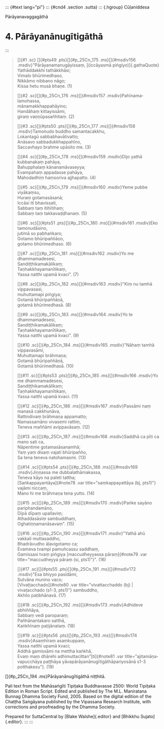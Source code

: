 ::: {#text lang="pi"}
::: {#cnd4 .section .sutta}
::: {.hgroup}
Cūḷaniddesa

Pārā­yana­vagga­gāthā

# 4. Pārā­yanā­nu­gīti­gāthā
:::

> []{#1 .sc} []{#pts49 .pts}[]{#p_25Cn_175 .ms}[]{#msdiv156
> .msdiv}"Pārā­yana­manugā­yissaṃ, [(iccāyasmā piṅgiyo)]{.gathaQuote}\
> Yathāddakkhi tathākkhāsi;\
> Vimalo bhūrimedhaso,\
> Nikkāmo nibbano nāgo;\
> Kissa hetu musā bhaṇe. (1)
>
> []{#2 .sc}[]{#p_25Cn_176 .ms}[]{#msdiv157 .msdiv}Pahīna­ma­lamohassa,\
> māna­mak­khap­pahāyino;\
> Handāhaṃ kittayissāmi,\
> giraṃ vaṇṇū­pa­sañ­hi­taṃ. (2)
>
> []{#3 .sc}[]{#pts50 .pts}[]{#p_25Cn_177 .ms}[]{#msdiv158
> .msdiv}Tamonudo buddho samantacakkhu,\
> Lokantagū sabba­bhavā­ti­vatto;\
> Anāsavo sabba­duk­khap­pahīno,\
> Saccavhayo brahme upāsito me. (3)
>
> []{#4 .sc}[]{#p_25Cn_178 .ms}[]{#msdiv159 .msdiv}Dijo yathā kubbanakaṃ
> pahāya,\
> Bahupphalaṃ kānana­mā­va­seyya;\
> Evampahaṃ appadasse pahāya,\
> Mahodadhiṃ haṃsoriva ajjhapatto. (4)
>
> []{#5 .sc}[]{#p_25Cn_179 .ms}[]{#msdiv160 .msdiv}Yeme pubbe
> viyākaṃsu,\
> Huraṃ gotamasāsanā;\
> Iccāsi iti bhavissati,\
> Sabbaṃ taṃ itihītihaṃ;\
> Sabbaṃ taṃ takkavaḍḍhanaṃ. (5)
>
> []{#6 .sc}[]{#pts51 .pts}[]{#p_25Cn_180 .ms}[]{#msdiv161 .msdiv}Eko
> tamonudāsino,\
> jutimā so pabhaṅkaro;\
> Gotamo bhūripaññāṇo,\
> gotamo bhūrimedhaso. (6)
>
> []{#7 .sc}[]{#p_25Cn_181 .ms}[]{#msdiv162 .msdiv}Yo me
> dhammamadesesi,\
> San­diṭṭhi­ka­ma­kālikaṃ;\
> Taṇ­hak­kha­ya­ma­nīti­kaṃ,\
> Yassa natthi upamā kvaci". (7)
>
> []{#8 .sc}[]{#p_25Cn_182 .ms}[]{#msdiv163 .msdiv}"Kiṃ nu tamhā
> vippavasasi,\
> muhuttamapi piṅgiya;\
> Gotamā bhūripaññāṇā,\
> gotamā bhūrimedhasā. (8)
>
> []{#9 .sc}[]{#p_25Cn_183 .ms}[]{#msdiv164 .msdiv}Yo te
> dhammamadesesi,\
> San­diṭṭhi­ka­ma­kālikaṃ;\
> Taṇ­hak­kha­ya­ma­nīti­kaṃ,\
> Yassa natthi upamā kvaci". (9)
>
> []{#10 .sc}[]{#p_25Cn_184 .ms}[]{#msdiv165 .msdiv}"Nāhaṃ tamhā
> vippavasāmi,\
> Muhuttamapi brāhmaṇa;\
> Gotamā bhūripaññāṇā,\
> Gotamā bhūrimedhasā. (10)
>
> []{#11 .sc}[]{#pts53 .pts}[]{#p_25Cn_185 .ms}[]{#msdiv166 .msdiv}Yo me
> dhammamadesesi,\
> San­diṭṭhi­ka­ma­kālikaṃ;\
> Taṇ­hak­kha­ya­ma­nīti­kaṃ,\
> Yassa natthi upamā kvaci. (11)
>
> []{#12 .sc}[]{#p_25Cn_186 .ms}[]{#msdiv167 .msdiv}Passāmi naṃ manasā
> cakkhunāva,\
> Rattindivaṃ brāhmaṇa appamatto;\
> Namassamāno vivasemi rattiṃ,\
> Teneva maññāmi avippavāsaṃ. (12)
>
> []{#13 .sc}[]{#p_25Cn_187 .ms}[]{#msdiv168 .msdiv}Saddhā ca pīti ca
> mano sati ca,\
> Nāpentime gota­ma­sāsa­namhā;\
> Yaṃ yaṃ disaṃ vajati bhūripañño,\
> Sa tena teneva natohamasmi. (13)
>
> []{#14 .sc}[]{#pts54 .pts}[]{#p_25Cn_188 .ms}[]{#msdiv169
> .msdiv}Jiṇṇassa me dubba­la­thāmakassa,\
> Teneva kāyo na paleti tattha;\
> [­Saṅkap­pa­yantāya]{#note78 .var
> title="saṃ­kap­payattāya (bj, pts1)"} vajāmi niccaṃ,\
> Mano hi me brāhmaṇa tena yutto. (14)
>
> []{#15 .sc}[]{#p_25Cn_189 .ms}[]{#msdiv170 .msdiv}Paṅke sayāno
> pariphandamāno,\
> Dīpā dīpaṃ upallaviṃ;\
> Athaddasāsiṃ sambuddhaṃ,\
> Oghatiṇ­ṇa­ma­nāsa­vaṃ". (15)
>
> []{#16 .sc}[]{#p_25Cn_190 .ms}[]{#msdiv171 .msdiv}"Yathā ahū vakkali
> muttasaddho,\
> Bhadrāvudho āḷavigotamo ca;\
> Evameva tvampi pamuñcassu saddhaṃ,\
> Gamissasi tvaṃ piṅgiya [maccudheyyassa pāraṃ]{#note79 .var
> title="maccudheyya pāraṃ (si, pts1)"}". (16)
>
> []{#17 .sc}[]{#pts55 .pts}[]{#p_25Cn_191 .ms}[]{#msdiv172 .msdiv}"Esa
> bhiyyo pasīdāmi,\
> Sutvāna munino vaco;\
> [Vivaṭṭacchado]{#note80 .var
> title="vivattacchaddo (bj) | vivaṭacchado (s1-3, pts1)"} sambuddho,\
> Akhilo paṭibhānavā. (17)
>
> []{#18 .sc}[]{#p_25Cn_192 .ms}[]{#msdiv173 .msdiv}Adhideve abhiññāya,\
> Sabbaṃ vedi paroparaṃ;\
> Pañhānantakaro satthā,\
> Kaṅkhīnaṃ paṭijānataṃ. (18)
>
> []{#19 .sc}[]{#pts56 .pts}[]{#p_25Cn_193 .ms}[]{#msdiv174
> .msdiv}Asaṃhīraṃ asaṃkuppaṃ,\
> Yassa natthi upamā kvaci;\
> Addhā gamissāmi na mettha kaṅkhā,\
> Evaṃ maṃ dhārehi adhi­mutta­cittan"[ti]{#note81 .var
> title="ajita­māṇa­va­pucchāya paṭṭhāya yāva­pārā­yanā­nugīti­gāthā­pari­yosānā s1-3 potthakesu"}.
> (19)

[]{#p_25Cn_194 .ms}Pārā­yanā­nu­gīti­gāthā niṭṭhitā.

Pali text from the Mahāsaṅgīti Tipiṭaka Buddhavasse 2500: World Tipiṭaka
Edition in Roman Script. Edited and published by The M.L. Maniratana
Bunnag Dhamma Society Fund, 2005. Based on the digital edition of the
Chaṭṭha Saṅgāyana published by the Vipassana Research Institute, with
corrections and proofreading by the Dhamma Society.

Prepared for SuttaCentral by [Blake Walshe]{.editor} and [Bhikkhu
Sujato]{.editor}.
:::
:::

